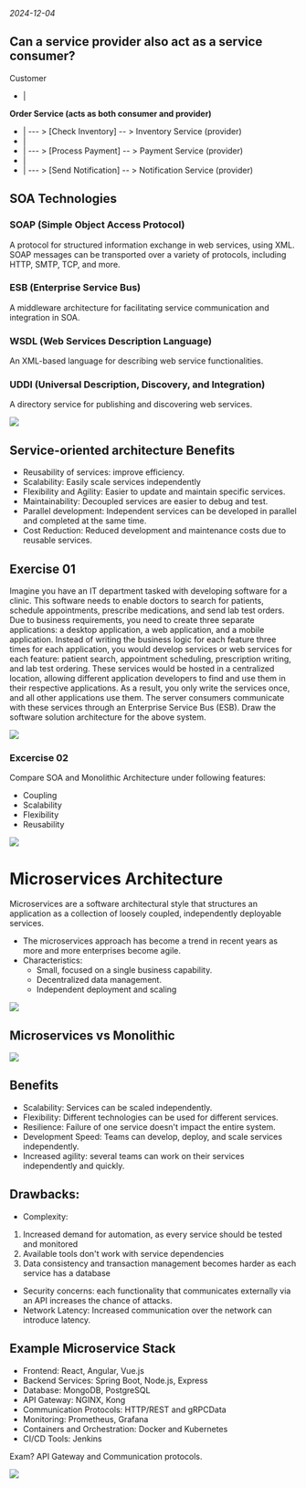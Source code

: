 *2024-12-04*

## Can a service provider also act as a service consumer?

Customer
- |

**Order Service (acts as both consumer and provider)**
- | --- > [Check Inventory] -- > Inventory Service (provider)
- |
- | --- > [Process Payment] -- > Payment Service (provider)
- |
- | --- > [Send Notification] -- > Notification Service (provider)

## SOA Technologies

### SOAP (Simple Object Access Protocol)

A protocol for structured information exchange in web services, using XML. SOAP messages can be transported over a variety of protocols, including HTTP, SMTP, TCP, and more.

### ESB (Enterprise Service Bus)

A middleware architecture for facilitating service communication
and integration in SOA.

### WSDL (Web Services Description Language)

An XML-based language for describing web service
functionalities.

### UDDI (Universal Description, Discovery, and Integration)

A directory service for publishing and
discovering web services.

![](./images/soa_components_tech.png)

## Service-oriented architecture Benefits

- Reusability of services: improve efficiency.
- Scalability: Easily scale services independently
- Flexibility and Agility: Easier to update and maintain specific services.
- Maintainability: Decoupled services are easier to debug and test.
- Parallel development: Independent services can be developed in
parallel and completed at the same time.
- Cost Reduction: Reduced development and maintenance costs due to reusable services.

## Exercise 01

Imagine you have an IT department tasked with developing software for a clinic.
This software needs to enable doctors to search for patients, schedule
appointments, prescribe medications, and send lab test orders. Due to business
requirements, you need to create three separate applications: a desktop
application, a web application, and a mobile application. Instead of writing the
business logic for each feature three times for each application, you would develop
services or web services for each feature: patient search, appointment scheduling,
prescription writing, and lab test ordering. These services would be hosted in a
centralized location, allowing different application developers to find and use them
in their respective applications. As a result, you only write the services once, and all
other applications use them. The server consumers communicate with these
services through an Enterprise Service Bus (ESB). Draw the software solution
architecture for the above system.

![](./images/soa_exercise.png)

### Excercise 02

Compare SOA and Monolithic Architecture under following features:

- Coupling
- Scalability
- Flexibility
- Reusability

![](./images/soa_exercise2.png)

# Microservices Architecture

Microservices are a software architectural style that structures an application as a collection of loosely coupled, independently deployable services.

-  The microservices approach has become a trend in recent years as more and more enterprises become agile.
- Characteristics:
    - Small, focused on a single business capability.
    - Decentralized data management.
    - Independent deployment and scaling

![](./images/soa_microservice.png)

## Microservices vs Monolithic

![](./images/micro_arch.png)

## Benefits 

- Scalability: Services can be scaled independently.
- Flexibility: Different technologies can be used for different services.
- Resilience: Failure of one service doesn't impact the entire system.
- Development Speed: Teams can develop, deploy, and scale services independently.
- Increased agility: several teams can work on their services
independently and quickly.

## Drawbacks:

-  Complexity:
1. Increased demand for automation, as every service should be tested and
monitored
2. Available tools don't work with service dependencies
3. Data consistency and transaction management becomes harder as each
service has a database

- Security concerns: each functionality that communicates externally via an API increases the chance of attacks.
- Network Latency: Increased communication over the network can
introduce latency.

## Example Microservice Stack

- Frontend: React, Angular, Vue.js
- Backend Services: Spring Boot, Node.js, Express
- Database: MongoDB, PostgreSQL
- API Gateway: NGINX, Kong
- Communication Protocols: HTTP/REST and gRPCData
- Monitoring: Prometheus, Grafana
- Containers and Orchestration: Docker and Kubernetes
- CI/CD Tools: Jenkins

Exam? API Gateway and Communication protocols.

![](./images/micro_comparison.png)

